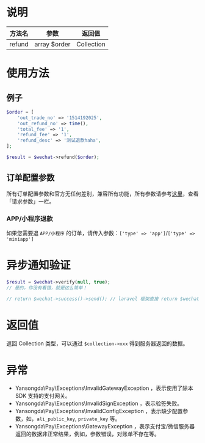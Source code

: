 # 说明

| 方法名 | 参数 | 返回值 |
| :---: | :---: | :---: |
| refund | array $order | Collection |

# 使用方法

## 例子

```PHP
$order = [
    'out_trade_no' => '1514192025',
    'out_refund_no' => time(),
    'total_fee' => '1',
    'refund_fee' => '1',
    'refund_desc' => '测试退款haha',
];

$result = $wechat->refund($order);
```

## 订单配置参数

所有订单配置参数和官方无任何差别，兼容所有功能，所有参数请参考[这里](https://pay.weixin.qq.com/wiki/doc/api/jsapi.php?chapter=9_4)，查看「请求参数」一栏。

### APP/小程序退款

如果您需要退 `APP/小程序` 的订单，请传入参数：`['type' => 'app']`/`['type' => 'miniapp']`

# 异步通知验证
```PHP
$result = $wechat->verify(null, true);
// 是的，你没有看错，就是这么简单！

// return $wechat->success()->send(); // laravel 框架直接 return $wechat->success();
```

# 返回值

返回 Collection 类型，可以通过 `$collection->xxx` 得到服务器返回的数据。

# 异常

* Yansongda\Pay\Exceptions\InvalidGatewayException ，表示使用了除本 SDK 支持的支付网关。
* Yansongda\Pay\Exceptions\InvalidSignException ，表示验签失败。
* Yansongda\Pay\Exceptions\InvalidConfigException ，表示缺少配置参数，如，`ali_public_key`, `private_key` 等。
* Yansongda\Pay\Exceptions\GatewayException ，表示支付宝/微信服务器返回的数据非正常结果，例如，参数错误，对账单不存在等。



